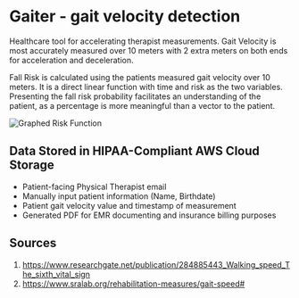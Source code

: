 # Gaiter - gait velocity detection

Healthcare tool for accelerating therapist measurements.
Gait Velocity is most accurately measured over 10 meters with 2 extra meters on both ends for acceleration and deceleration.

Fall Risk is calculated using the patients measured gait velocity over 10 meters. It is a direct linear function with time and risk as the two variables. 
Presenting the fall risk probability facilitates an understanding of the patient, as a percentage is more meaningful than a vector to the patient.

![Graphed Risk Function](https://user-images.githubusercontent.com/62311337/198501185-200a7486-1132-4d0e-bcd9-8628be4f9a48.png)

## Data Stored in HIPAA-Compliant AWS Cloud Storage
* Patient-facing Physical Therapist email
* Manually input patient information (Name, Birthdate)
* Patient gait velocity value and timestamp of measurement
* Generated PDF for EMR documenting and insurance billing purposes


## Sources 
1. https://www.researchgate.net/publication/284885443_Walking_speed_The_sixth_vital_sign
2. https://www.sralab.org/rehabilitation-measures/gait-speed#
